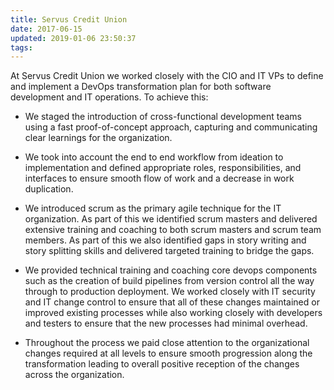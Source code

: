```yaml
---
title: Servus Credit Union
date: 2017-06-15
updated: 2019-01-06 23:50:37
tags:
---
```


At Servus Credit Union we worked closely with the CIO and IT VPs to define and implement a DevOps transformation plan for both software development and IT operations. To achieve this:

* We staged the introduction of cross-functional development teams using a fast proof-of-concept approach, capturing and communicating clear learnings for the organization.

* We took into account the end to end workflow from ideation to implementation and defined appropriate roles, responsibilities, and interfaces to ensure smooth flow of work and a decrease in work duplication.

* We introduced scrum as the primary agile technique for the IT organization. As part of this we identified scrum masters and delivered extensive training and coaching to both scrum masters and scrum team members. As part of this we also identified gaps in story writing and story splitting skills and delivered targeted training to bridge the gaps.

* We provided technical training and coaching core devops components such as the creation of build pipelines from version control all the way through to production deployment. We worked closely with IT security and IT change control to ensure that all of these changes maintained or improved existing processes while also working closely with developers and testers to ensure that the new processes had minimal overhead.

* Throughout the process we paid close attention to the organizational changes required at all levels to ensure smooth progression along the transformation leading to overall positive reception of the changes across the organization.
